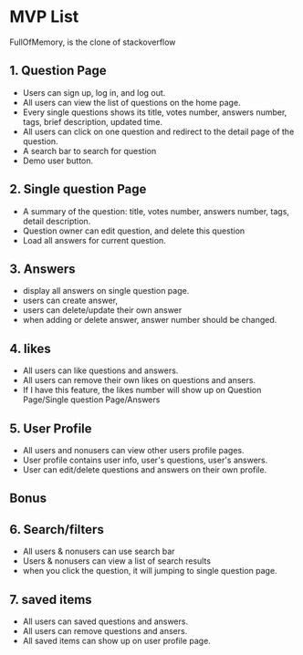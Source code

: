 # MVP List

FullOfMemory, is the clone of stackoverflow

## 1. Question Page

* Users can sign up, log in, and log out.
* All users can view the list of questions on the home page.
* Every single questions shows its title, votes number, answers number, tags, brief description, updated time.
* All users can click on one question and redirect to the detail page of the question.
* A search bar to search for question
* Demo user button.

## 2. Single question Page

* A summary of the question: title, votes number, answers number, tags, detail description.
* Question owner can edit question, and delete this question
* Load all answers for current question.

## 3. Answers

* display all answers on single question page.
* users can create answer,
* users can delete/update their own answer
* when adding or delete answer, answer number should be changed.

## 4. likes
* All users can like questions and answers.
* All users can remove their own likes on questions and ansers.
* If I have this feature, the likes number will show up on Question Page/Single question Page/Answers




## 5. User Profile
* All users and nonusers can view other users profile pages.
* User profile contains user info, user's questions, user's answers.
* User can edit/delete questions and answers on their own profile.


## Bonus


## 6. Search/filters

* All users & nonusers can use search bar
* Users & nonusers can view a list of search results
* when you click the question, it will jumping to single question page.

## 7. saved items
* All users can saved questions and answers.
* All users can remove questions and ansers.
* All saved items can show up on user profile page.
